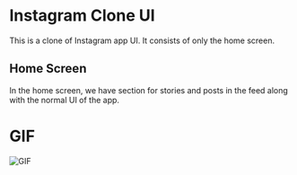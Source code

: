 # Instagram Clone UI

This is a clone of Instagram app UI. It consists of only the home screen.




## Home Screen

In the home screen, we have section for stories and posts in the feed along with the normal UI of the app.



 # GIF
 ![GIF](https://user-images.githubusercontent.com/18341427/96549348-ff40d780-12cc-11eb-838e-e52c8e47908f.gif)
